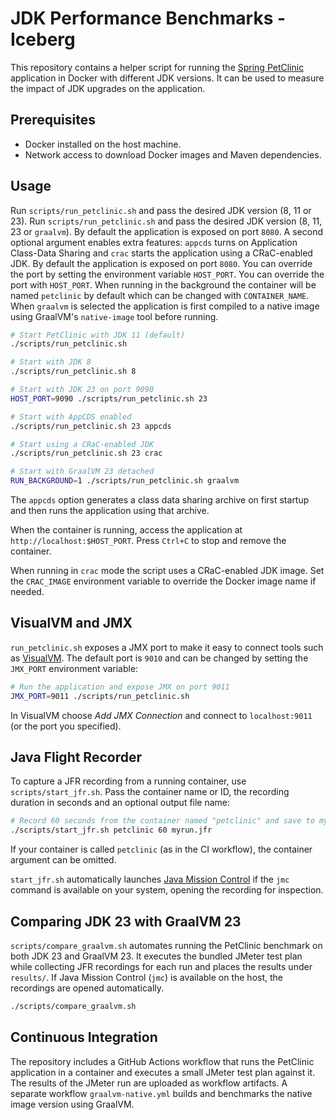 # JDK Performance Benchmarks - Iceberg

This repository contains a helper script for running the [Spring PetClinic](https://github.com/spring-projects/spring-petclinic) application in Docker with different JDK versions. It can be used to measure the impact of JDK upgrades on the application.

## Prerequisites

- Docker installed on the host machine.
- Network access to download Docker images and Maven dependencies.

## Usage
Run `scripts/run_petclinic.sh` and pass the desired JDK version (8, 11 or 23). 
Run `scripts/run_petclinic.sh` and pass the desired JDK version (8, 11, 23 or `graalvm`). By default the application is exposed on port `8080`. A second optional argument enables extra features: `appcds` turns on Application Class-Data Sharing and `crac` starts the application using a CRaC-enabled JDK. By default the application is exposed on port `8080`. You can override the port by setting the environment variable `HOST_PORT`. You can override the port with `HOST_PORT`. When running in the background the container will be named `petclinic` by default which can be changed with `CONTAINER_NAME`.
When `graalvm` is selected the application is first compiled to a native image using GraalVM's `native-image` tool before running.

```bash
# Start PetClinic with JDK 11 (default)
./scripts/run_petclinic.sh

# Start with JDK 8
./scripts/run_petclinic.sh 8

# Start with JDK 23 on port 9090
HOST_PORT=9090 ./scripts/run_petclinic.sh 23

# Start with AppCDS enabled
./scripts/run_petclinic.sh 23 appcds

# Start using a CRaC-enabled JDK
./scripts/run_petclinic.sh 23 crac

# Start with GraalVM 23 detached
RUN_BACKGROUND=1 ./scripts/run_petclinic.sh graalvm
```

The `appcds` option generates a class data sharing archive on first startup and
then runs the application using that archive.

When the container is running, access the application at `http://localhost:$HOST_PORT`.
Press `Ctrl+C` to stop and remove the container.

When running in `crac` mode the script uses a CRaC-enabled JDK image. Set the
`CRAC_IMAGE` environment variable to override the Docker image name if needed.

## VisualVM and JMX

`run_petclinic.sh` exposes a JMX port to make it easy to connect tools such as
[VisualVM](https://visualvm.github.io/). The default port is `9010` and can be
changed by setting the `JMX_PORT` environment variable:

```bash
# Run the application and expose JMX on port 9011
JMX_PORT=9011 ./scripts/run_petclinic.sh
```

In VisualVM choose *Add JMX Connection* and connect to `localhost:9011` (or the
port you specified).

## Java Flight Recorder

To capture a JFR recording from a running container, use `scripts/start_jfr.sh`.
Pass the container name or ID, the recording duration in seconds and an optional
output file name:

```bash
# Record 60 seconds from the container named "petclinic" and save to myrun.jfr
./scripts/start_jfr.sh petclinic 60 myrun.jfr
```

If your container is called `petclinic` (as in the CI workflow), the container
argument can be omitted.

`start_jfr.sh` automatically launches
[Java Mission Control](https://www.oracle.com/java/technologies/javamissioncontrol.html)
if the `jmc` command is available on your system, opening the recording for
inspection.


## Comparing JDK 23 with GraalVM 23

`scripts/compare_graalvm.sh` automates running the PetClinic benchmark on both
JDK 23 and GraalVM 23. It executes the bundled JMeter test plan while collecting
JFR recordings for each run and places the results under `results/`. If Java
Mission Control (`jmc`) is available on the host, the recordings are opened
automatically.

```bash
./scripts/compare_graalvm.sh
```

## Continuous Integration

The repository includes a GitHub Actions workflow that runs the PetClinic application in a container and executes a small JMeter test plan against it. The results of the JMeter run are uploaded as workflow artifacts. A separate workflow `graalvm-native.yml` builds and benchmarks the native image version using GraalVM.
